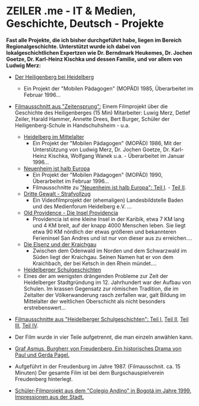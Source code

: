 # ZEILER .me - IT & Medien, Geschichte, Deutsch - Projekte

**Fast alle Projekte, die ich bisher durchgeführt habe, liegen im Bereich Regionalgeschichte. Unterstützt wurde ich dabei von lokalgeschichtlichen Expertzen wie Dr. Berndmark Heukemes, Dr. Jochen Goetze, Dr. Karl-Heinz Kischka und dessen Familie, und vor allem von Ludwig Merz:**

-   [Der Heiligenberg bei Heidelberg](https://www.zeiler.me/projekte/heiligenberg.html)
    -   Ein Projekt der "Mobilen Pädagogen" (MOPÄD) 1985, Überarbeitet im Februar 1996...

-   [Filmausschnitt aus "Zeitensprung":](http://www.youtube.com/watch?v=1yT9xh0X450) Einem Filmprojekt über die Geschichte des Heiligenberges (15 Min) Mitarbeiter: Luwig Merz, Detlef Zeiler, Harald Hammer, Annette Drees, Bert Burger, Schüler der Heiligenberg-Schule in Handschuhsheim - u.a.
    -   [Heidelberg im Mittelalter](https://www.zeiler.me/projekte/heidelberg-im-mittelalter.html)
        -   Ein Projekt der "Mobilen Pädagogen" (MOPÄD) 1986, Mit der Unterstützung von Ludwig Merz, Dr. Jochen Goetze, Dr. Karl-Heinz Kischka, Wolfgang Wanek u.a. - Überarbeitet im Januar 1996...
    -   [Neuenheim ist halb Europa](https://www.zeiler.me/projekte/neuenheim.html)
        -   Ein Projekt der "Mobilen Pädagogen" (MOPÄD) 1990, Überarbeitet im Februar 1996...
        -   Filmausschnitte zu ["Neuenheim ist halb Europa": Teil I](http://www.youtube.com/watch?v=BRq73BNivCI). - [Teil II](http://www.youtube.com/watch?v=S0F7gzljX8I).
    -   [Dritte Gewalt - Strafvollzug](https://www.zeiler.me/projekte/dritte-gewalt-strafvollzug.html)
        -   Ein Videofilmprojekt der (ehemaligen) Landesbildstelle Baden und des Medienforum Heidelberg e.V. ...
    -   [Old Providence - Die Insel Providencia](https://www.zeiler.me/projekte/old-providence-die-insel-providencia.html)
        -   Providencia ist eine kleine Insel in der Karibik, etwa 7 KM lang und 4 KM breit, auf der knapp 4000 Menschen leben. Sie liegt etwa 90 KM nördlich der etwas größeren und bekannteren Ferieninsel San Andres und ist nur von dieser aus zu erreichen....
    -   [Die Elsenz und der Kraichgau](https://www.zeiler.me/projekte/die-elsenz-und-der-kraichgau.html)
        -   Zwischen dem Odenwald im Norden und dem Schwarzwald im Süden liegt der Kraichgau. Seinen Namen hat er von dem Kraichbach, der bei Ketsch in den Rhein mündet....
    -   [Heidelberger Schulgeschichten](https://www.zeiler.me/projekte/heidelberger-schulgeschichten.html)
    -   Eines der am wenigsten drängenden Probleme zur Zeit der Heidelberger Stadtgründung im 12. Jahrhundert war der Aufbau von Schulen. Im kras­sen Gegensatz zur römischen Tradition, die im Zeitalter der Völkerwan­derung rasch zerfallen war, galt Bildung im Mittelalter der weltlichen Oberschicht als nicht besonders erstrebenswert...
-   [Filmausschnitte aus "Heidelberger Schulgeschichten": Teil I,](http://www.youtube.com/watch?v=n69DM_pC6ZY) [Teil II](http://www.youtube.com/watch?v=BzlxnjAKUDU), [Teil III](http://www.youtube.com/watch?v=fuIDovlseZI), [Teil IV](http://www.youtube.com/watch?v=rNeARBpQCpw).
-   Der Film wurde in vier Teile aufgetrennt, die man einzeln anwählen kann.
-   [Graf Asmus. Burgherr von Freudenberg. Ein historisches Drama von Paul und Gerda Pagel.](http://www.youtube.com/watch?v=MOFqCBKEXsw)
-   Aufgeführt in der Freudenburg im Jahre 1987. (Filmausschnit. ca. 15 Minuten) Der gesamte Film ist bei dem Burgschauspielverein Freudenberg hinterlegt.
-   [Schüler-Filmprojekt aus dem "Colegio Andino" in Bogotá im Jahre 1999. Impressionen aus der Stadt.](http://youtu.be/8KtzlesM87g)